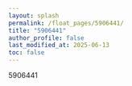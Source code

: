 ```yaml
---
layout: splash
permalink: /float_pages/5906441/
title: "5906441"
author_profile: false
last_modified_at: 2025-06-13
toc: false
---
```

 
5906441

